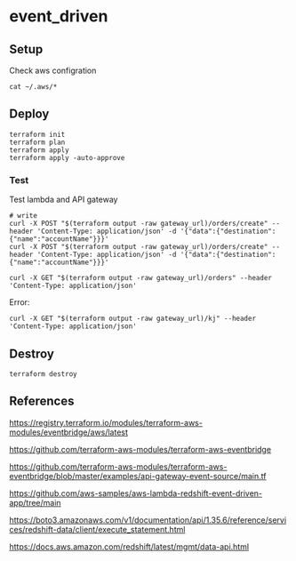# event_driven

## Setup

Check aws configration

```
cat ~/.aws/*
```

## Deploy

```
terraform init
terraform plan
terraform apply
terraform apply -auto-approve
```

### Test

Test lambda and API gateway
```
# write
curl -X POST "$(terraform output -raw gateway_url)/orders/create" --header 'Content-Type: application/json' -d '{"data":{"destination":{"name":"accountName"}}}'
curl -X POST "$(terraform output -raw gateway_url)/orders/create" --header 'Content-Type: application/json' -d '{"data":{"destination":{"name":"accountName"}}}'

curl -X GET "$(terraform output -raw gateway_url)/orders" --header 'Content-Type: application/json' 

```

Error:
```
curl -X GET "$(terraform output -raw gateway_url)/kj" --header 'Content-Type: application/json'
```

## Destroy

```
terraform destroy
```


## References

https://registry.terraform.io/modules/terraform-aws-modules/eventbridge/aws/latest

https://github.com/terraform-aws-modules/terraform-aws-eventbridge

https://github.com/terraform-aws-modules/terraform-aws-eventbridge/blob/master/examples/api-gateway-event-source/main.tf

https://github.com/aws-samples/aws-lambda-redshift-event-driven-app/tree/main

https://boto3.amazonaws.com/v1/documentation/api/1.35.6/reference/services/redshift-data/client/execute_statement.html

https://docs.aws.amazon.com/redshift/latest/mgmt/data-api.html

